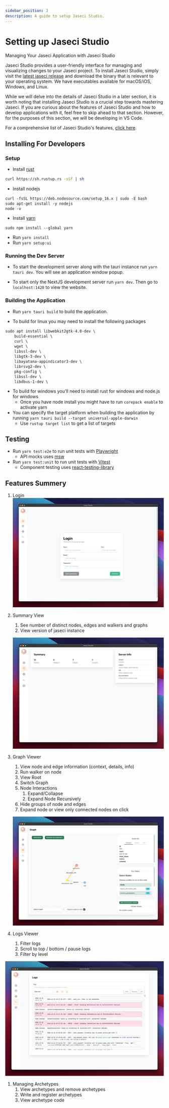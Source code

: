 ```yaml
---
sidebar_position: 3
description: A guide to setup Jaseci Studio.
---
```


# Setting up Jaseci Studio

Managing Your Jaseci Application with Jaseci Studio

Jaseci Studio provides a user-friendly interface for managing and visualizing changes to your Jaseci project. To install Jaseci Studio, simply visit the [latest jaseci release](https://github.com/Jaseci-Labs/jaseci/releases/latest) and download the binary that is relevant to your operating system. We have executables available for macOS/iOS, Windows, and Linux.

While we will delve into the details of Jaseci Studio in a later section, it is worth noting that installing Jaseci Studio is a crucial step towards mastering Jaseci. If you are curious about the features of Jaseci Studio and how to develop applications with it, feel free to skip ahead to that section. However, for the purposes of this section, we will be developing in VS Code.

For a comprehensive list of Jaseci Studio's features, [click here](#features-summery).

## Installing For Developers

### Setup

- Install [rust](https://www.rust-lang.org/learn/get-started)

```bash
curl https://sh.rustup.rs -sSf | sh
```

- Install nodejs

```
curl -fsSL https://deb.nodesource.com/setup_16.x | sudo -E bash
sudo apt-get install -y nodejs
node -v
```

- Install [yarn](https://classic.yarnpkg.com/lang/en/docs/install/)
```
sudo npm install --global yarn
```

- Run `yarn install`
- Run `yarn setup:ui`

### Running the Dev Server

- To start the development server along with the tauri instance run `yarn tauri dev`. You will see an application window popup.

- To start only the NextJS development server run `yarn dev`. Then go to `localhost:1420` to view the website.

### Building the Application

- Run `yarn tauri build` to build the application.

- To build for linux you may need to install the following packages

```
sudo apt install libwebkit2gtk-4.0-dev \
    build-essential \
    curl \
    wget \
    libssl-dev \
    libgtk-3-dev \
    libayatana-appindicator3-dev \
    librsvg2-dev \
    pkg-config \
    libssl-dev \
    libdbus-1-dev \
```

- To build for windows you'll need to install rust for windows and node.js for windows
  - Once you have node install you might have to run `corepack enable` to activate yarn
- You can specify the target platform when building the application by running `yarn tauri build --target universal-apple-darwin`
  - Use `rustup target list` to get a list of targets

## Testing

- Run `yarn test:e2e` to run unit tests with [Playwright](https://playwright.dev/)
  - API mocks uses [msw](https://mswjs.io/)
- Run `yarn test:unit` to run unit tests with [Vitest](https://vitest.dev/)
  - Component testing uses [react-testing-library](https://testing-library.com/docs/react-testing-library/intro)

## Features Summery

1. Login
   ![login view](img/login.png)

2. Summary View
   1. See number of distinct nodes, edges and walkers and graphs
   2. View version of jaseci instance

   ![summary view](img/summary_view.png)

3. Graph Viewer
   1. View node and edge information (context, details, info)
   2. Run walker on node
   3. View Root
   4. Switch Graph
   5. Node Interactions
      1. Expand/Collapse
      2. Expand Node Recursively
   6. Hide groups of node and edges
   7. Expand node or view only connected nodes on click

   ![graph viewer](img/graph_viewer.png)

4. Logs Viewer
   1. Filter logs
   2. Scroll to top / bottom / pause logs
   3. Filter by level

  ![logs viewer](img/logs_viewer.png)

1. Managing Archetypes
   1. View archetypes and remove archetypes
   2. Write and register archetypes
   3. View archetype code